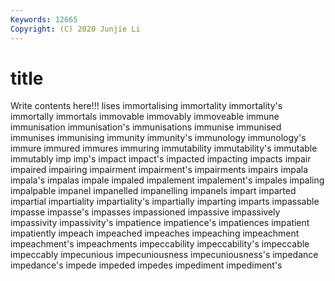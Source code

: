 ```yaml
---
Keywords: 12665
Copyright: (C) 2020 Junjie Li
---
```


# title

Write contents here!!!
lises 
immortalising 
immortality 
immortality's 
immortally 
immortals 
immovable
immovably 
immoveable 
immune 
immunisation 
immunisation's 
immunisations 
immunise 
immunised 
immunises 
immunising
immunity 
immunity's 
immunology 
immunology's 
immure 
immured 
immures 
immuring 
immutability 
immutability's
immutable 
immutably 
imp 
imp's 
impact 
impact's 
impacted 
impacting 
impacts 
impair
impaired 
impairing 
impairment 
impairment's 
impairments 
impairs 
impala 
impala's 
impalas 
impale
impaled 
impalement 
impalement's 
impales 
impaling 
impalpable 
impanel 
impanelled 
impanelling 
impanels
impart 
imparted 
impartial 
impartiality 
impartiality's 
impartially 
imparting 
imparts 
impassable 
impasse
impasse's 
impasses 
impassioned 
impassive 
impassively 
impassivity 
impassivity's 
impatience 
impatience's 
impatiences
impatient 
impatiently 
impeach 
impeached 
impeaches 
impeaching 
impeachment 
impeachment's 
impeachments 
impeccability
impeccability's 
impeccable 
impeccably 
impecunious 
impecuniousness 
impecuniousness's 
impedance 
impedance's 
impede 
impeded
impedes 
impediment 
impediment's 

